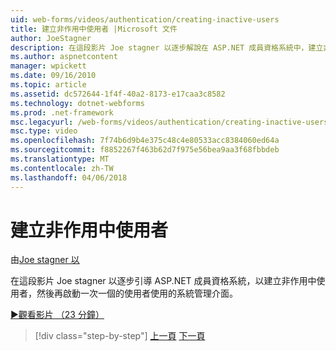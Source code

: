 ```yaml
---
uid: web-forms/videos/authentication/creating-inactive-users
title: 建立非作用中使用者 |Microsoft 文件
author: JoeStagner
description: 在這段影片 Joe stagner 以逐步解說在 ASP.NET 成員資格系統中，建立非作用中使用者，然後使用系統管理介面啟用使用者一...
ms.author: aspnetcontent
manager: wpickett
ms.date: 09/16/2010
ms.topic: article
ms.assetid: dc572644-1f4f-40a2-8173-e17caa3c8582
ms.technology: dotnet-webforms
ms.prod: .net-framework
msc.legacyurl: /web-forms/videos/authentication/creating-inactive-users
msc.type: video
ms.openlocfilehash: 7f74b6d9b4e375c48c4e80533acc8384060ed64a
ms.sourcegitcommit: f8852267f463b62d7f975e56bea9aa3f68fbbdeb
ms.translationtype: MT
ms.contentlocale: zh-TW
ms.lasthandoff: 04/06/2018
---
```

<a name="creating-inactive-users"></a>建立非作用中使用者
====================
由[Joe stagner 以](https://github.com/JoeStagner)

在這段影片 Joe stagner 以逐步引導 ASP.NET 成員資格系統，以建立非作用中使用者，然後再啟動一次一個的使用者使用的系統管理介面。

[&#9654;觀看影片 （23 分鐘）](https://channel9.msdn.com/Blogs/ASP-NET-Site-Videos/creating-inactive-users)

> [!div class="step-by-step"]
> [上一頁](simple-web-service-authentication.md)
> [下一頁](sql-injection-defense.md)
